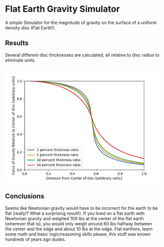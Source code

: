 # Flat Earth Gravity Simulator

A simple Simulator for the magnitude of gravity on the surface of a uniform density disc (Flat Earth!).

## Results
Several different disc thicknesses are calculated, all relative to disc radius to eliminate units.

![Flat Earth Gravity](https://github.com/Lewkow/FlatEarthGravity/blob/master/gravity.png "Flat Earth Gravity")

## Conclusions
Seems like Newtonian gravity would have to be incorrect for the earth to be flat (really!? What a surprising result!).
If you lived on a flat earth with Newtonian gravity and weighed 100 lbs at the center of the flat earth (wherever that is), you would only weigh around 60 lbs halfway between the center and the edge and about 10 lbs at the edge.
Flat earthers, learn some math and basic logic/reasoning skills please, this stuff was known hundreds of years ago dudes.
